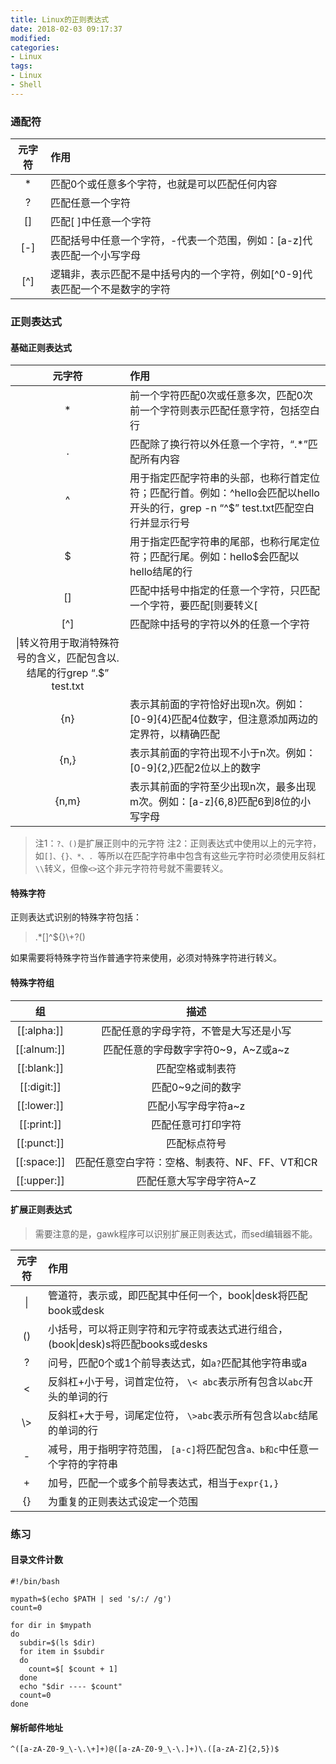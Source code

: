 ```yaml
---
title: Linux的正则表达式
date: 2018-02-03 09:17:37
modified:
categories:
- Linux
tags:
- Linux
- Shell
---
```


### 通配符
|元字符|作用|
|:---:|:---|
|*|匹配0个或任意多个字符，也就是可以匹配任何内容|
|?|匹配任意一个字符|
|[]|匹配[ ]中任意一个字符|
|[-]|匹配括号中任意一个字符，-代表一个范围，例如：[a-z]代表匹配一个小写字母|
|[^]|逻辑非，表示匹配不是中括号内的一个字符，例如[^0-9]代表匹配一个不是数字的字符|


### 正则表达式
#### 基础正则表达式
|元字符|作用|
|:---:|:---|
|*|前一个字符匹配0次或任意多次，匹配0次前一个字符则表示匹配任意字符，包括空白行|
|.|匹配除了换行符以外任意一个字符，“.*”匹配所有内容|
|^|用于指定匹配字符串的头部，也称行首定位符；匹配行首。例如：^hello会匹配以hello开头的行，grep -n “^$” test.txt匹配空白行并显示行号|
|$|用于指定匹配字符串的尾部，也称行尾定位符；匹配行尾。例如：hello$会匹配以hello结尾的行|
|[]|匹配中括号中指定的任意一个字符，只匹配一个字符，要匹配[则要转义\[|
|[^]|匹配除中括号的字符以外的任意一个字符|
|\|转义符用于取消特殊符号的含义，匹配包含以.结尾的行grep “\.$” test.txt|
|\{n\}|表示其前面的字符恰好出现n次。例如：[0-9]\{4\}匹配4位数字，但注意添加两边的定界符，以精确匹配|
|\{n,\}|表示其前面的字符出现不小于n次。例如：[0-9]\{2,\}匹配2位以上的数字|
|\{n,m\}|表示其前面的字符至少出现n次，最多出现m次。例如：[a-z]\{6,8}匹配6到8位的小写字母|

> 注1：`?、()`是扩展正则中的元字符 
  注2：正则表达式中使用以上的元字符，如`[]、{}、*、. `等所以在匹配字符串中包含有这些元字符时必须使用反斜杠`\\`转义，但像`<>`这个非元字符符号就不需要转义。

#### 特殊字符

正则表达式识别的特殊字符包括：
> .*[]^$&#123;&#125;\\+?()

如果需要将特殊字符当作普通字符来使用，必须对特殊字符进行转义。

#### 特殊字符组

|组|描述|
|:---:|:---:|
|[[:alpha:]]|匹配任意的字母字符，不管是大写还是小写|
|[[:alnum:]]|匹配任意的字母数字字符0~9，A~Z或a~z|
|[[:blank:]]|匹配空格或制表符|
|[[:digit:]]|匹配0~9之间的数字|
|[[:lower:]]|匹配小写字母字符a~z|
|[[:print:]]|匹配任意可打印字符|
|[[:punct:]]|匹配标点符号|
|[[:space:]]|匹配任意空白字符：空格、制表符、NF、FF、VT和CR|
|[[:upper:]]|匹配任意大写字母字符A~Z|

#### 扩展正则表达式

> 需要注意的是，gawk程序可以识别扩展正则表达式，而sed编辑器不能。

|元字符|作用| 
|:---:|:---|
|&#124;|管道符，表示或，即匹配其中任何一个，book&#124;desk将匹配book或desk|
|()|小括号，可以将正则字符和元字符或表达式进行组合，(book&#124;desk)s将匹配books或desks|
|?|问号，匹配0个或1个前导表达式，如`a?`匹配其他字符串或a|
|\<|反斜杠+小于号，词首定位符， `\< abc`表示所有包含以`abc`开头的单词的行|
|\\>|反斜杠+大于号，词尾定位符， `\>abc`表示所有包含以`abc`结尾的单词的行|
|-|减号，用于指明字符范围， `[a-c]`将匹配包含`a、b和c`中任意一个字符的字符串|
|+|加号，匹配一个或多个前导表达式，相当于`expr{1,}`|
|&#123;&#125;|为重复的正则表达式设定一个范围|

### 练习

#### 目录文件计数

```
#!/bin/bash

mypath=$(echo $PATH | sed 's/:/ /g')
count=0

for dir in $mypath
do
  subdir=$(ls $dir)
  for item in $subdir
  do
    count=$[ $count + 1]
  done
  echo "$dir ---- $count" 
  count=0
done
```

#### 解析邮件地址

```
^([a-zA-Z0-9_\-\.\+]+)@([a-zA-Z0-9_\-\.]+)\.([a-zA-Z]{2,5})$
```

